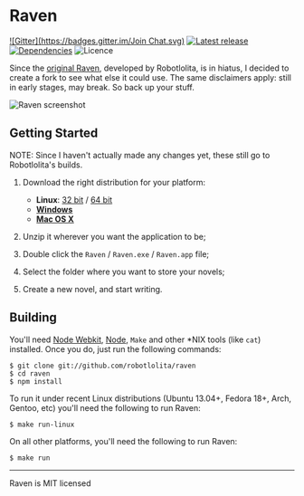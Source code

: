 Raven
=====
[![Gitter](https://badges.gitter.im/Join Chat.svg)](https://gitter.im/robotlolita/raven?utm_source=badge&utm_medium=badge&utm_campaign=pr-badge&utm_content=badge)
[![Latest release](http://img.shields.io/github/release/robotlolita/raven.svg?style=flat)](https://github.com/robotlolita/raven/releases)
[![Dependencies](http://img.shields.io/david/robotlolita/raven.svg?style=flat)](https://david-dm.org/robotlolita/raven)
![Licence](https://img.shields.io/badge/licence-MIT-red.svg?style=flat)

Since the [original Raven](https://github.com/robotlolita/raven), developed by Robotlolita, is in hiatus, I decided to create a fork to see what else it could use.  The same disclaimers apply: still in early stages, may break.  So back up your stuff.

![Raven screenshot](https://raw.githubusercontent.com/robotlolita/raven/master/screenshot.png)

## Getting Started

NOTE: Since I haven't actually made any changes yet, these still go to Robotlolita's builds.

 1. Download the right distribution for your platform:

     *  __Linux__: [32 bit][linux-32] / [64 bit][linux-64]
     *  [__Windows__][win]
     *  [__Mac OS X__][mac]

 2. Unzip it wherever you want the application to be;
 3. Double click the `Raven` / `Raven.exe` / `Raven.app` file;
 4. Select the folder where you want to store your novels;
 5. Create a new novel, and start writing.

[linux-32]: https://github.com/robotlolita/raven/releases/download/v0.2.0-alpha/Raven-linux32.tar.gz
[linux-64]: https://github.com/robotlolita/raven/releases/download/v0.2.0-alpha/Raven-linux64.tar.gz
[mac]: https://github.com/robotlolita/raven/releases/download/v0.2.0-alpha/Raven-osx.zip
[win]: https://github.com/robotlolita/raven/releases/download/v0.2.0-alpha/Raven-win.zip

## Building

You'll need [Node Webkit][], [Node][], `Make` and other *NIX tools (like `cat`)
installed. Once you do, just run the following commands:

```shell
$ git clone git://github.com/robotlolita/raven
$ cd raven
$ npm install
```

To run it under recent Linux distributions (Ubuntu 13.04+, Fedora 18+, Arch,
Gentoo, etc) you'll need the following to run Raven:

```shell
$ make run-linux
```

On all other platforms, you'll need the following to run Raven:

```shell
$ make run
```

[Node Webkit]: https://github.com/rogerwang/node-webkit
[Node]: http://nodejs.org/



- - -
Raven is MIT licensed


